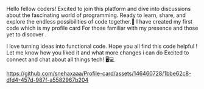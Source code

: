 Hello fellow coders! Excited to join this platform and dive into discussions about the fascinating world of programming. Ready to learn, share, and explore the endless possibilities of code together.🚀 
I have created my first code which is my profile card For those familiar with my presence and those yet to discover .

I love turning ideas into functional code. Hope you all find this code helpful ! Let me know how you liked it and what more changes i can do 
Excited to connect and chat about all things tech! 🖥️💻

https://github.com/snehaxaaa/Profile-card/assets/146460728/1bbe62c8-dfd4-457d-987f-a5582967b204


